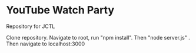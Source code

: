 # YouTube Watch Party
Repository for JCTL

Clone repository. Navigate to root, run "npm install". Then "node server.js" . Then navigate to localhost:3000
